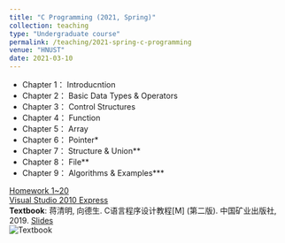 ```yaml
---
title: "C Programming (2021, Spring)"
collection: teaching
type: "Undergraduate course"
permalink: /teaching/2021-spring-c-programming
venue: "HNUST"
date: 2021-03-10
---
```

* Chapter 1： Introducntion
* Chapter 2： Basic Data Types & Operators
* Chapter 3： Control Structures
* Chapter 4： Function
* Chapter 5： Array
* Chapter 6： Pointer*
* Chapter 7： Structure & Union**
* Chapter 8： File**
* Chapter 9： Algorithms & Examples***

[Homework 1~20](https://github.com/guoshengkang/guoshengkang.github.io/blob/master/_teaching/2021-spring-c-programming-HW.md)  
[Visual Studio 2010 Express](https://pan.baidu.com/s/1jH0P9Gf2ytXe8xYI_USZ0w )  
**Textbook**: 蒋清明, 向德生. C语言程序设计教程[M] (第二版). 中国矿业出版社, 2019. [Slides](https://pan.baidu.com/s/185szJ-U2vFg9ZXnxDDbjEw)  
![Textbook](http://guoshengkang.github.io/files/2021_Spring_C_Programming-教材封面.jpg)
